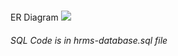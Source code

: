 ### 
ER Diagram
![](https://user-images.githubusercontent.com/74824916/120999182-80cc7380-c791-11eb-9947-8d7aab21a798.png)
###### SQL Code is in hrms-database.sql file